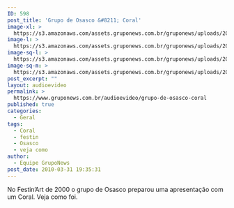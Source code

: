 ```yaml
---
ID: 598
post_title: 'Grupo de Osasco &#8211; Coral'
image-xl: >
  https://s3.amazonaws.com/assets.gruponews.com.br/gruponews/uploads/2010/04/Gruponews-FestinArt2000CoralOsasco844-42.jpg
image-l: >
  https://s3.amazonaws.com/assets.gruponews.com.br/gruponews/uploads/2010/04/Gruponews-FestinArt2000CoralOsasco844-42.jpg
image-sq-l: >
  https://s3.amazonaws.com/assets.gruponews.com.br/gruponews/uploads/2010/04/Gruponews-FestinArt2000CoralOsasco844-42.jpg
image-sq-m: >
  https://s3.amazonaws.com/assets.gruponews.com.br/gruponews/uploads/2010/04/Gruponews-FestinArt2000CoralOsasco844-42.jpg
post_excerpt: ""
layout: audioevideo
permalink: >
  https://www.gruponews.com.br/audioevideo/grupo-de-osasco-coral
published: true
categories:
  - Geral
tags:
  - Coral
  - festin
  - Osasco
  - veja como
author:
  - Equipe GrupoNews
post_date: 2010-03-31 19:35:31
---
```

No Festin’Art de 2000 o grupo de Osasco preparou uma apresentação com um Coral. Veja como foi.